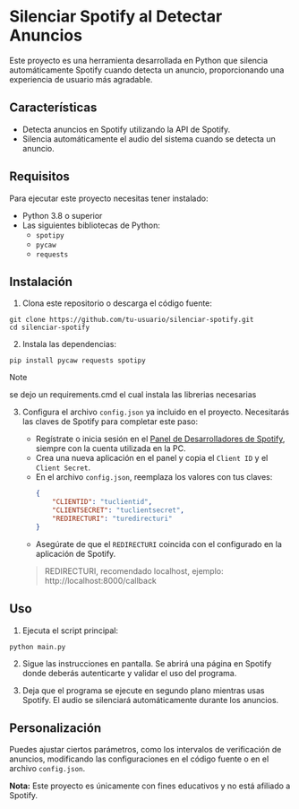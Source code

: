 # Silenciar Spotify al Detectar Anuncios

Este proyecto es una herramienta desarrollada en Python que silencia automáticamente Spotify cuando detecta un anuncio, proporcionando una experiencia de usuario más agradable.

## Características
- Detecta anuncios en Spotify utilizando la API de Spotify.
- Silencia automáticamente el audio del sistema cuando se detecta un anuncio.


## Requisitos
Para ejecutar este proyecto necesitas tener instalado:

- Python 3.8 o superior
- Las siguientes bibliotecas de Python:
  - `spotipy`
  - `pycaw`
  - `requests`

## Instalación
1. Clona este repositorio o descarga el código fuente:

```
git clone https://github.com/tu-usuario/silenciar-spotify.git
cd silenciar-spotify
```

2. Instala las dependencias:

```
pip install pycaw requests spotipy
```
>[!NOTE]
>se dejo un requirements.cmd el cual instala las librerias necesarias

3. Configura el archivo `config.json` ya incluido en el proyecto. Necesitarás las claves de Spotify para completar este paso:
 
   - Regístrate o inicia sesión en el [Panel de Desarrolladores de Spotify](https://developer.spotify.com/dashboard/applications), siempre con la cuenta utilizada en la PC.
   - Crea una nueva aplicación en el panel y copia el `Client ID` y el `Client Secret`.
   - En el archivo `config.json`, reemplaza los valores con tus claves:
     ```json
     {
         "CLIENTID": "tuclientid",
         "CLIENTSECRET": "tuclientsecret",
         "REDIRECTURI": "turedirecturi"
     }
     ```
   - Asegúrate de que el `REDIRECTURI` coincida con el configurado en la aplicación de Spotify.

   > REDIRECTURI, recomendado localhost, ejemplo: http://localhost:8000/callback

## Uso

1. Ejecuta el script principal:

```
python main.py
```

2. Sigue las instrucciones en pantalla. Se abrirá una página en Spotify donde deberás autenticarte y validar el uso del programa.

3. Deja que el programa se ejecute en segundo plano mientras usas Spotify. El audio se silenciará automáticamente durante los anuncios.

## Personalización
Puedes ajustar ciertos parámetros, como los intervalos de verificación de anuncios, modificando las configuraciones en el código fuente o en el archivo `config.json`.


**Nota:** Este proyecto es únicamente con fines educativos y no está afiliado a Spotify.
